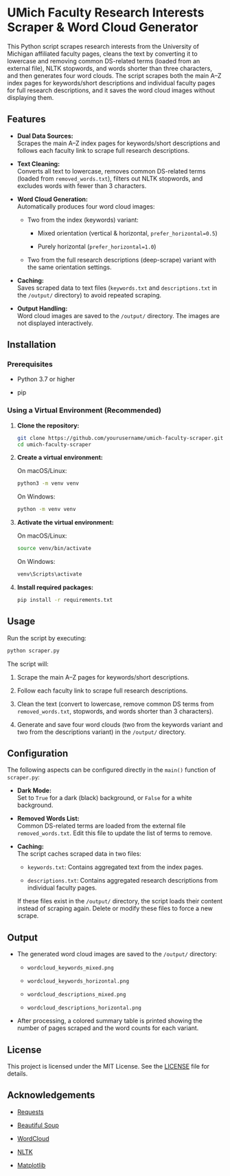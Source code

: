 # UMich Faculty Research Interests Scraper & Word Cloud Generator

This Python script scrapes research interests from the University of Michigan affiliated faculty pages, cleans the text by converting it to lowercase and removing common DS-related terms (loaded from an external file), NLTK stopwords, and words shorter than three characters, and then generates four word clouds. The script scrapes both the main A–Z index pages for keywords/short descriptions and individual faculty pages for full research descriptions, and it saves the word cloud images without displaying them.

## Features

* **Dual Data Sources:**\
  Scrapes the main A–Z index pages for keywords/short descriptions and follows each faculty link to scrape full research descriptions.

* **Text Cleaning:**\
  Converts all text to lowercase, removes common DS-related terms (loaded from `removed_words.txt`), filters out NLTK stopwords, and excludes words with fewer than 3 characters.

* **Word Cloud Generation:**\
  Automatically produces four word cloud images:

  * Two from the index (keywords) variant:

    * Mixed orientation (vertical & horizontal, `prefer_horizontal=0.5`)

    * Purely horizontal (`prefer_horizontal=1.0`)

  * Two from the full research descriptions (deep-scrape) variant with the same orientation settings.

* **Caching:**\
  Saves scraped data to text files (`keywords.txt` and `descriptions.txt` in the `/output/` directory) to avoid repeated scraping.

* **Output Handling:**\
  Word cloud images are saved to the `/output/` directory. The images are not displayed interactively.

## Installation

### Prerequisites

* Python 3.7 or higher

* pip

### Using a Virtual Environment (Recommended)

1. **Clone the repository:**

   ```bash
   git clone https://github.com/yourusername/umich-faculty-scraper.git
   cd umich-faculty-scraper
   ```

2. **Create a virtual environment:**

   On macOS/Linux:

   ```bash
   python3 -m venv venv
   ```

   On Windows:

   ```bash
   python -m venv venv
   ```

3. **Activate the virtual environment:**

   On macOS/Linux:

   ```bash
   source venv/bin/activate
   ```

   On Windows:

   ```bash
   venv\Scripts\activate
   ```

4. **Install required packages:**

   ```bash
   pip install -r requirements.txt
   ```

## Usage

Run the script by executing:

```bash
python scraper.py
```

The script will:

1. Scrape the main A–Z pages for keywords/short descriptions.

2. Follow each faculty link to scrape full research descriptions.

3. Clean the text (convert to lowercase, remove common DS terms from `removed_words.txt`, stopwords, and words shorter than 3 characters).

4. Generate and save four word clouds (two from the keywords variant and two from the descriptions variant) in the `/output/` directory.

## Configuration

The following aspects can be configured directly in the `main()` function of `scraper.py`:

* **Dark Mode:**\
  Set to `True` for a dark (black) background, or `False` for a white background.

* **Removed Words List:**\
  Common DS-related terms are loaded from the external file `removed_words.txt`. Edit this file to update the list of terms to remove.

* **Caching:**\
  The script caches scraped data in two files:

  * `keywords.txt`: Contains aggregated text from the index pages.

  * `descriptions.txt`: Contains aggregated research descriptions from individual faculty pages.

  If these files exist in the `/output/` directory, the script loads their content instead of scraping again. Delete or modify these files to force a new scrape.

## Output

* The generated word cloud images are saved to the `/output/` directory:

  * `wordcloud_keywords_mixed.png`

  * `wordcloud_keywords_horizontal.png`

  * `wordcloud_descriptions_mixed.png`

  * `wordcloud_descriptions_horizontal.png`

* After processing, a colored summary table is printed showing the number of pages scraped and the word counts for each variant.

## License

This project is licensed under the MIT License. See the [LICENSE](https://chatgpt.com/c/LICENSE) file for details.

## Acknowledgements

* [Requests](https://docs.python-requests.org/)

* [Beautiful Soup](https://www.crummy.com/software/BeautifulSoup/)

* [WordCloud](https://github.com/amueller/word_cloud)

* [NLTK](https://www.nltk.org/)

* [Matplotlib](https://matplotlib.org/)
